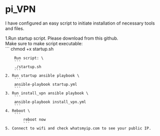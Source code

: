 # pi_VPN

I have configured an easy script to initiate installation of necessary tools and files.

1.Run startup script. Please download from this github.\
	Make sure to make script executable: \
 	```
chmod +x startup.sh
```
	Run script: \
	```
  	./startup.sh
   	```
2. Run startup ansible playbook \
	```
 	ansible-playbook startup.yml
  	```
3. Run install_vpn ansible playbook \
	```
 	ansible-playbook install_vpn.yml
  	```
4. Reboot \
   	```
    	reboot now
     	```
5. Connect to wifi and check whatsmyip.com to see your public IP. 
